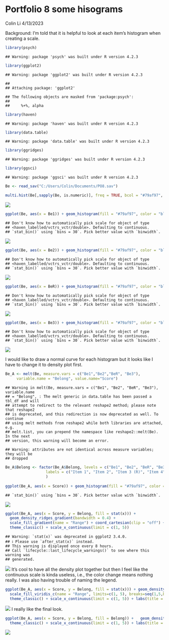 Portfolio 8 some hisograms
================
Colin Li
4/13/2023

Background: I’m told that it is helpful to look at each item’s histogram
when creating a scale.

``` r
library(psych)
```

    ## Warning: package 'psych' was built under R version 4.2.3

``` r
library(ggplot2)
```

    ## Warning: package 'ggplot2' was built under R version 4.2.3

    ## 
    ## Attaching package: 'ggplot2'

    ## The following objects are masked from 'package:psych':
    ## 
    ##     %+%, alpha

``` r
library(haven)
```

    ## Warning: package 'haven' was built under R version 4.2.3

``` r
library(data.table)
```

    ## Warning: package 'data.table' was built under R version 4.2.3

``` r
library(ggridges)
```

    ## Warning: package 'ggridges' was built under R version 4.2.3

``` r
library(ggsci)
```

    ## Warning: package 'ggsci' was built under R version 4.2.3

``` r
Be <- read_sav("C:/Users/Colin/Documents/PO8.sav")

multi.hist(Be[,sapply(Be, is.numeric)], freq = TRUE, bcol = "#79af97", breaks = 15, main = c("Item 1", "Item 2", "Item 3 (R)", "Item 4"))
```

![](p08_files/figure-gfm/unnamed-chunk-2-1.png)<!-- -->

``` r
ggplot(Be, aes(x = Be1)) + geom_histogram(fill = "#79af97", color = "black") + theme_classic() + labs(title = "Item 1") + theme(plot.title = element_text(face = "bold", hjust = 0.5), axis.title.x = element_blank(), axis.title.y = element_blank()) 
```

    ## Don't know how to automatically pick scale for object of type
    ## <haven_labelled/vctrs_vctr/double>. Defaulting to continuous.
    ## `stat_bin()` using `bins = 30`. Pick better value with `binwidth`.

![](p08_files/figure-gfm/unnamed-chunk-3-1.png)<!-- -->

``` r
ggplot(Be, aes(x = Be2)) + geom_histogram(fill = "#79af97", color = "black") + theme_classic() + labs(title = "Item 2", xlab = "") + theme(plot.title = element_text(face = "bold", hjust = 0.5), axis.title.x = element_blank(), axis.title.y = element_blank()) 
```

    ## Don't know how to automatically pick scale for object of type
    ## <haven_labelled/vctrs_vctr/double>. Defaulting to continuous.
    ## `stat_bin()` using `bins = 30`. Pick better value with `binwidth`.

![](p08_files/figure-gfm/unnamed-chunk-3-2.png)<!-- -->

``` r
ggplot(Be, aes(x = BeR)) + geom_histogram(fill = "#79af97", color = "black") + theme_classic() + labs(title = "Item 3 (R)", xlab = "") + theme(plot.title = element_text(face = "bold", hjust = 0.5), axis.title.x = element_blank(), axis.title.y = element_blank()) 
```

    ## Don't know how to automatically pick scale for object of type
    ## <haven_labelled/vctrs_vctr/double>. Defaulting to continuous.
    ## `stat_bin()` using `bins = 30`. Pick better value with `binwidth`.

![](p08_files/figure-gfm/unnamed-chunk-3-3.png)<!-- -->

``` r
ggplot(Be, aes(x = Be3)) + geom_histogram(fill = "#79af97", color = "black") + theme_classic() + labs(title = "Item 4", xlab = "") + theme(plot.title = element_text(face = "bold", hjust = 0.5), axis.title.x = element_blank(), axis.title.y = element_blank()) 
```

    ## Don't know how to automatically pick scale for object of type
    ## <haven_labelled/vctrs_vctr/double>. Defaulting to continuous.
    ## `stat_bin()` using `bins = 30`. Pick better value with `binwidth`.

![](p08_files/figure-gfm/unnamed-chunk-3-4.png)<!-- -->

I would like to draw a normal curve for each histogram but it looks like
I have to change it to density plot first.

``` r
Be_A <- melt(Be, measure.vars = c("Be1","Be2","BeR", "Be3"),
     variable.name = "Belong", value.name="Score")
```

    ## Warning in melt(Be, measure.vars = c("Be1", "Be2", "BeR", "Be3"), variable.name
    ## = "Belong", : The melt generic in data.table has been passed a tbl_df and will
    ## attempt to redirect to the relevant reshape2 method; please note that reshape2
    ## is deprecated, and this redirection is now deprecated as well. To continue
    ## using melt methods from reshape2 while both libraries are attached, e.g.
    ## melt.list, you can prepend the namespace like reshape2::melt(Be). In the next
    ## version, this warning will become an error.

    ## Warning: attributes are not identical across measure variables; they will be
    ## dropped

``` r
Be_A$Belong <- factor(Be_A$Belong, levels = c("Be1", "Be2", "BeR", "Be3"),
                  labels = c("Item 1", "Item 2", "Item 3 (R)", "Item 4")
                  )
 
ggplot(Be_A, aes(x = Score)) + geom_histogram(fill = "#79af97", color = "black") + theme_classic() + theme(plot.title = element_text(face = "bold", hjust = 0.5), axis.title.x = element_blank(), axis.title.y = element_blank()) + facet_wrap(~ Belong) + theme(strip.background = element_blank(), strip.text = element_text(size = 10, face = "bold"))
```

    ## `stat_bin()` using `bins = 30`. Pick better value with `binwidth`.

![](p08_files/figure-gfm/unnamed-chunk-4-1.png)<!-- -->

``` r
ggplot(Be_A, aes(x = Score, y = Belong, fill = stat(x))) +
  geom_density_ridges_gradient(bandwidth = 0.4) +
  scale_fill_gradient(name = "Range") + coord_cartesian(clip = "off") +
  theme_classic() + scale_x_continuous(limit = c(1, 5)) 
```

    ## Warning: `stat(x)` was deprecated in ggplot2 3.4.0.
    ## ℹ Please use `after_stat(x)` instead.
    ## This warning is displayed once every 8 hours.
    ## Call `lifecycle::last_lifecycle_warnings()` to see where this warning was
    ## generated.

![](p08_files/figure-gfm/unnamed-chunk-5-1.png)<!-- --> It’s cool to
have all the density plot together but then I feel like the continuous
scale is kinda useless, i.e., the color change means nothing really. I
was also having trouble of naming the legend.

``` r
ggplot(Be_A, aes(x = Score, y = Belong, fill = stat(x))) + geom_density_ridges_gradient(bandwidth = 0.4) +
  scale_fill_viridis_c(name = "Range", limits=c(1, 5), breaks=seq(1,5,by=1))  + coord_cartesian(clip = "off") +
  theme_classic() + scale_x_continuous(limit = c(1, 5)) + labs(title = "Data Distribution of A Short College Belonging Scale") + theme(plot.title = element_text(face = "bold", hjust = 0.5))
```

![](p08_files/figure-gfm/unnamed-chunk-6-1.png)<!-- --> I really like
the final look.

``` r
ggplot(Be_A, aes(x = Score, y = Belong, fill = Belong)) +   geom_density_ridges(fill = "#79af97", alpha = 0.5, bandwidth = 0.4) +
  theme_classic() + scale_x_continuous(limit = c(1, 5)) + labs(title = "Data Distribution of A Short College Belonging Scale") + theme(plot.title = element_text(face = "bold", hjust = 0.5))
```

![](p08_files/figure-gfm/unnamed-chunk-7-1.png)<!-- -->
